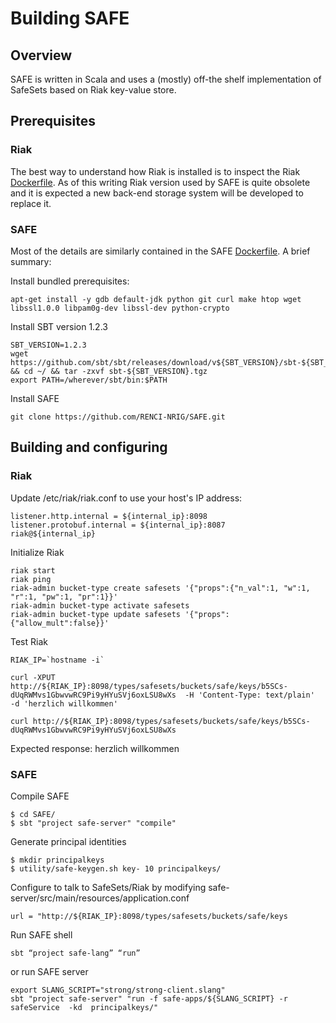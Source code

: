 # Building SAFE

## Overview

SAFE is written in Scala and uses a (mostly) off-the shelf implementation of SafeSets based on Riak key-value store.

## Prerequisites

### Riak

The best way to understand how Riak is installed is to inspect the Riak [Dockerfile](../dockerfiles/riak/Dockerfile). As of this writing Riak version used by SAFE is quite obsolete and it is expected a new back-end storage system will be developed to replace it.

### SAFE

Most of the details are similarly contained in the SAFE [Dockerfile](../dockerfiles/safe/Dockerfile). A brief summary:

Install bundled prerequisites:
```
apt-get install -y gdb default-jdk python git curl make htop wget libssl1.0.0 libpam0g-dev libssl-dev python-crypto
```
Install SBT version 1.2.3
```
SBT_VERSION=1.2.3
wget https://github.com/sbt/sbt/releases/download/v${SBT_VERSION}/sbt-${SBT_VERSION}.tgz && cd ~/ && tar -zxvf sbt-${SBT_VERSION}.tgz
export PATH=/wherever/sbt/bin:$PATH
```
Install SAFE
```
git clone https://github.com/RENCI-NRIG/SAFE.git
```


## Building  and configuring

### Riak

Update /etc/riak/riak.conf to use your host's IP address:
```
listener.http.internal = ${internal_ip}:8098
listener.protobuf.internal = ${internal_ip}:8087
riak@${internal_ip}
```

Initialize Riak
```
riak start
riak ping
riak-admin bucket-type create safesets '{"props":{"n_val":1, "w":1, "r":1, "pw":1, "pr":1}}'
riak-admin bucket-type activate safesets
riak-admin bucket-type update safesets '{"props":{"allow_mult":false}}'
```

Test Riak
```
RIAK_IP=`hostname -i`

curl -XPUT  http://${RIAK_IP}:8098/types/safesets/buckets/safe/keys/b5SCs-dUqRWMvs1GbwvwRC9Pi9yHYuSVj6oxLSU8wXs  -H 'Content-Type: text/plain'   -d 'herzlich willkommen'

curl http://${RIAK_IP}:8098/types/safesets/buckets/safe/keys/b5SCs-dUqRWMvs1GbwvwRC9Pi9yHYuSVj6oxLSU8wXs
```
Expected response: herzlich willkommen

### SAFE

Compile SAFE
```
$ cd SAFE/
$ sbt "project safe-server" "compile"
```

Generate principal identities
```
$ mkdir principalkeys
$ utility/safe-keygen.sh key- 10 principalkeys/
```

Configure to talk to SafeSets/Riak by modifying safe-server/src/main/resources/application.conf
```
url = "http://${RIAK_IP}:8098/types/safesets/buckets/safe/keys
```

Run SAFE shell
```
sbt “project safe-lang” “run”
```

or run SAFE server
```
export SLANG_SCRIPT="strong/strong-client.slang"
sbt "project safe-server" "run -f safe-apps/${SLANG_SCRIPT} -r safeService  -kd  principalkeys/"
```
